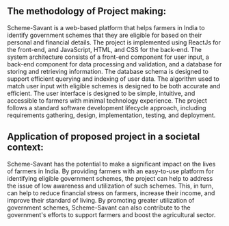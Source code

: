 ## The methodology of Project making: 
Scheme-Savant is a web-based platform that helps farmers in India to identify government schemes that they are eligible for based on their personal and financial details. The project is implemented using ReactJs for the front-end, and JavaScript, HTML, and CSS for the back-end. The system architecture consists of a front-end component for user input, a back-end component for data processing and validation, and a database for storing and retrieving information. The database schema is designed to support efficient querying and indexing of user data. The algorithm used to match user input with eligible schemes is designed to be both accurate and efficient. The user interface is designed to be simple, intuitive, and accessible to farmers with minimal technology experience. The project follows a standard software development lifecycle approach, including requirements gathering, design, implementation, testing, and deployment.

## Application of proposed project in a societal context: 
Scheme-Savant has the potential to make a significant impact on the lives of farmers in India. By providing farmers with an easy-to-use platform for identifying eligible government schemes, the project can help to address the issue of low awareness and utilization of such schemes. This, in turn, can help to reduce financial stress on farmers, increase their income, and improve their standard of living. By promoting greater utilization of government schemes, Scheme-Savant can also contribute to the government's efforts to support farmers and boost the agricultural sector.
